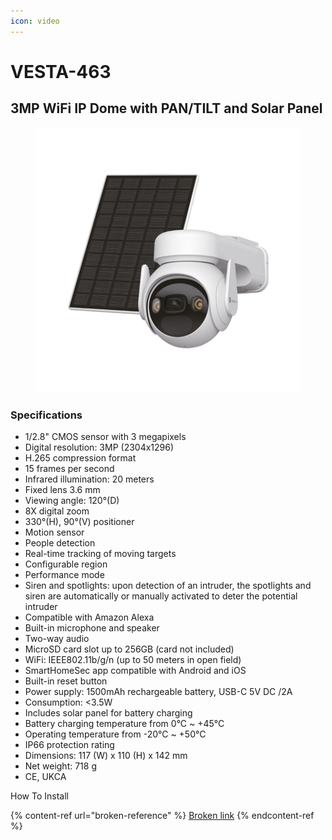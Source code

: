 ```yaml
---
icon: video
---
```


# VESTA-463

## 3MP WiFi IP Dome with PAN/TILT and Solar Panel

<figure><img src="../.gitbook/assets/image (378).png" alt=""><figcaption></figcaption></figure>

### **Specifications**

* 1/2.8" CMOS sensor with 3 megapixels
* Digital resolution: 3MP (2304x1296)
* H.265 compression format
* 15 frames per second
* Infrared illumination: 20 meters
* Fixed lens 3.6 mm
* Viewing angle: 120°(D)
* 8X digital zoom
* 330°(H), 90°(V) positioner
* Motion sensor
* People detection
* Real-time tracking of moving targets
* Configurable region
* Performance mode
* Siren and spotlights: upon detection of an intruder, the spotlights and siren are automatically or manually activated to deter the potential intruder
* Compatible with Amazon Alexa
* Built-in microphone and speaker
* Two-way audio
* MicroSD card slot up to 256GB (card not included)
* WiFi: IEEE802.11b/g/n (up to 50 meters in open field)
* SmartHomeSec app compatible with Android and iOS
* Built-in reset button
* Power supply: 1500mAh rechargeable battery, USB-C 5V DC /2A
* Consumption: <3.5W
* Includes solar panel for battery charging
* Battery charging temperature from 0°C \~ +45°C
* Operating temperature from -20°C \~ +50°C
* IP66 protection rating
* Dimensions: 117 (W) x 110 (H) x 142 mm
* Net weight: 718 g
* CE, UKCA

How To Install

{% content-ref url="broken-reference" %}
[Broken link](broken-reference)
{% endcontent-ref %}
